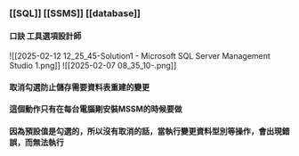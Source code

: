 ### [[SQL]] [[SSMS]] [[database]]

#### 口訣 **工具選項設計師**

![[2025-02-12 12_25_45-Solution1 - Microsoft SQL Server Management Studio 1.png]]
![[2025-02-07 08_35_10-.png]]

#### 取消勾選**防止儲存需要資料表重建的變更**

#### 這個動作只有在每台電腦**剛安裝MSSM的時候要做**

#### **因為預設值是勾選的**，所以沒有取消的話，當執行變更資料型別等操作，會出現錯誤，而無法執行